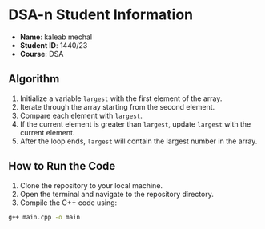 # DSA-n Student Information
- **Name**: kaleab mechal
- **Student ID**: 1440/23
- **Course**: DSA
## Algorithm
1. Initialize a variable `largest` with the first element of the
array.
2. Iterate through the array starting from the second element.
3. Compare each element with `largest`.
4. If the current element is greater than `largest`, update 
`largest` with the current element.
5. After the loop ends, `largest` will contain the largest 
number in the array.
## How to Run the Code
1. Clone the repository to your local machine.
2. Open the terminal and navigate to the repository directory.
3. Compile the C++ code using:
 ```bash
 g++ main.cpp -o main